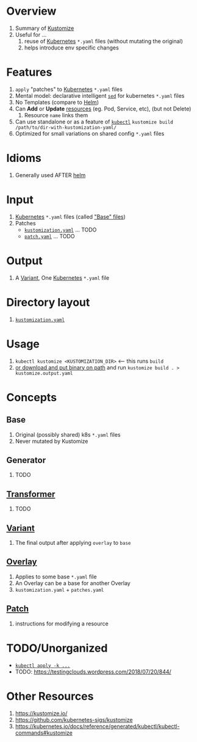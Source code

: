 # Overview
1. Summary of [Kustomize](https://kustomize.io/)
1. Useful for ...
    1. reuse of [Kubernetes](https://kubernetes.io/docs/concepts/overview/) `*.yaml` files (without mutating the original)
    1. helps introduce env specific changes


# Features
1. `apply` "patches" to [Kubernetes](https://kubernetes.io/docs/concepts/overview/) `*.yaml` files
1. Mental model: declarative intelligent [`sed`](https://www.gnu.org/software/sed/manual/sed.html) for kubernetes `*.yaml` files
1. No Templates (compare to [Helm](./helm.md))
1. Can **Add** or **Update** [resources](https://kubernetes.io/docs/concepts/overview/kubernetes-api/) (eg. Pod, Service, etc), (but not Delete)
    1. Resource `name` links them
1. Can use standalone or as a feature of [`kubectl`](https://kubernetes.io/docs/reference/kubectl/)
    `kustomize build /path/to/dir-with-kustomization-yaml/`
1. Optimized for small variations on shared config `*.yaml` files


# Idioms
1. Generally used AFTER [helm](./helm.md)


# Input
1. [Kubernetes](https://kubernetes.io/docs/concepts/overview/) `*.yaml` files (called ["Base" files](https://kubectl.docs.kubernetes.io/references/kustomize/glossary/#base))
1. Patches
    - [`kustomization.yaml`](https://kubectl.docs.kubernetes.io/references/kustomize/glossary/#kustomization) ... TODO
    - [`patch.yaml`](TODO) ... TODO

# Output
1. A [Variant](TODO), One [Kubernetes](https://kubernetes.io/docs/concepts/overview/) `*.yaml` file


# Directory layout
1. [`kustomization.yaml`](TODO)


# Usage
1. `kubectl kustomize <KUSTOMIZATION_DIR>`  <-- this runs `build`
1. [or download and put binary on path](https://kubectl.docs.kubernetes.io/installation/kustomize/binaries/) and run `kustomize build . > kustomize.output.yaml`


# Concepts

## Base
1. Original (possibly shared) k8s `*.yaml` files
1. Never mutated by Kustomize


## Generator
1. TODO


## [Transformer](https://kubectl.docs.kubernetes.io/references/kustomize/glossary/#transformer)
1. TODO


## [Variant](https://kubectl.docs.kubernetes.io/references/kustomize/glossary/#variant)
1. The final output after applying `overlay` to `base`


## [Overlay](https://kubectl.docs.kubernetes.io/references/kustomize/glossary/#overlay)
1. Applies to some base `*.yaml` file
1. An Overlay can be a base for another Overlay
1. `kustomization.yaml` + `patches.yaml`


## [Patch](https://kubectl.docs.kubernetes.io/references/kustomize/glossary/#patch)
1. instructions for modifying a resource


# TODO/Unorganized
- [`kubectl apply -k ...`](https://kubectl.docs.kubernetes.io/guides/config_management/introduction/)
- TODO: https://testingclouds.wordpress.com/2018/07/20/844/


# Other Resources
1. https://kustomize.io/
1. https://github.com/kubernetes-sigs/kustomize
1. https://kubernetes.io/docs/reference/generated/kubectl/kubectl-commands#kustomize
